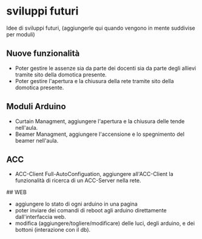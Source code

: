 # sviluppi futuri

Idee di sviluppi futuri, (aggiungerle qui quando vengono in mente suddivise per moduli)

## Nuove funzionalità

- Poter gestire le assenze sia da parte dei docenti sia da parte degli allievi tramite sito della domotica presente.
- Poter gestire l'apertura e la chiusura della rete tramite sito della domotica presente.

## Moduli Arduino

- Curtain Managment, aggiungere l'apertura e la chiusura delle tende nell'aula.
- Beamer Managment, aggiungere l'accensione e lo spegnimento del beamer nell'aula.

## ACC

- ACC-Client Full-AutoConfiguation, aggiungere all'ACC-Client la funzionalit&agrave; di ricerca di
un ACC-Server nella rete.

## WEB

- aggiungere lo stato di ogni arduino in una pagina
- poter inviare dei comandi di reboot agli arduino direttamente dall'interfaccia web.
- modifica (aggiungere/togliere/modificare) delle luci, degli arduino, e dei bottoni (interazione
    con il db).
